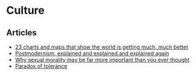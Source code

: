 # Culture

## Articles

- [23 charts and maps that show the world is getting much, much better](https://www.vox.com/2014/11/24/7272929/global-poverty-health-crime-literacy-good-news)
- [Postmodernism, explained and explained and explained again](https://theoutline.com/post/8250/postmodern-philosophy-trump)
- [Why sexual morality may be far more important than you ever thought](https://www.kirkdurston.com/blog/unwin)
- [Paradox of tolerance](https://en.wikipedia.org/wiki/Paradox_of_tolerance)
